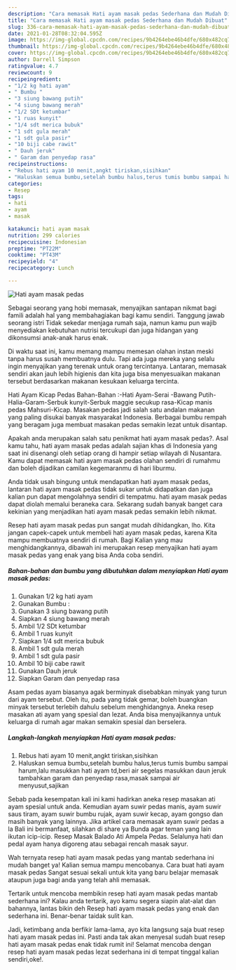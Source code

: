 ```yaml
---
description: "Cara memasak Hati ayam masak pedas Sederhana dan Mudah Dibuat"
title: "Cara memasak Hati ayam masak pedas Sederhana dan Mudah Dibuat"
slug: 336-cara-memasak-hati-ayam-masak-pedas-sederhana-dan-mudah-dibuat
date: 2021-01-28T08:32:04.595Z
image: https://img-global.cpcdn.com/recipes/9b4264ebe46b4dfe/680x482cq70/hati-ayam-masak-pedas-foto-resep-utama.jpg
thumbnail: https://img-global.cpcdn.com/recipes/9b4264ebe46b4dfe/680x482cq70/hati-ayam-masak-pedas-foto-resep-utama.jpg
cover: https://img-global.cpcdn.com/recipes/9b4264ebe46b4dfe/680x482cq70/hati-ayam-masak-pedas-foto-resep-utama.jpg
author: Darrell Simpson
ratingvalue: 4.7
reviewcount: 9
recipeingredient:
- "1/2 kg hati ayam"
- " Bumbu "
- "3 siung bawang putih"
- "4 siung bawang merah"
- "1/2 SDt ketumbar"
- "1 ruas kunyit"
- "1/4 sdt merica bubuk"
- "1 sdt gula merah"
- "1 sdt gula pasir"
- "10 biji cabe rawit"
- " Dauh jeruk"
- " Garam dan penyedap rasa"
recipeinstructions:
- "Rebus hati ayam 10 menit,angkt tiriskan,sisihkan"
- "Haluskan semua bumbu,setelah bumbu halus,terus tumis bumbu sampai harum,lalu masukkan hati ayam td,beri air segelas masukkan daun jeruk tambahkan garam dan penyedap rasa,masak sampai air menyusut,sajikan"
categories:
- Resep
tags:
- hati
- ayam
- masak

katakunci: hati ayam masak 
nutrition: 299 calories
recipecuisine: Indonesian
preptime: "PT22M"
cooktime: "PT43M"
recipeyield: "4"
recipecategory: Lunch

---
```



![Hati ayam masak pedas](https://img-global.cpcdn.com/recipes/9b4264ebe46b4dfe/680x482cq70/hati-ayam-masak-pedas-foto-resep-utama.jpg)

Sebagai seorang yang hobi memasak, menyajikan santapan nikmat bagi famili adalah hal yang membahagiakan bagi kamu sendiri. Tanggung jawab seorang istri Tidak sekedar menjaga rumah saja, namun kamu pun wajib menyediakan kebutuhan nutrisi tercukupi dan juga hidangan yang dikonsumsi anak-anak harus enak.

Di waktu  saat ini, kamu memang mampu memesan olahan instan meski tanpa harus susah membuatnya dulu. Tapi ada juga mereka yang selalu ingin menyajikan yang terenak untuk orang tercintanya. Lantaran, memasak sendiri akan jauh lebih higienis dan kita juga bisa menyesuaikan makanan tersebut berdasarkan makanan kesukaan keluarga tercinta. 

Hati Ayam Kicap Pedas Bahan-Bahan :-Hati Ayam-Serai -Bawang Putih-Halia-Garam-Serbuk kunyit-Serbuk maggie secukup rasa-Kicap manis pedas Mahsuri-Kicap. Masakan pedas jadi salah satu andalan makanan yang paling disukai banyak masyarakat Indonesia. Berbagai bumbu rempah yang beragam juga membuat masakan pedas semakin lezat untuk disantap.

Apakah anda merupakan salah satu penikmat hati ayam masak pedas?. Asal kamu tahu, hati ayam masak pedas adalah sajian khas di Indonesia yang saat ini disenangi oleh setiap orang di hampir setiap wilayah di Nusantara. Kamu dapat memasak hati ayam masak pedas olahan sendiri di rumahmu dan boleh dijadikan camilan kegemaranmu di hari liburmu.

Anda tidak usah bingung untuk mendapatkan hati ayam masak pedas, lantaran hati ayam masak pedas tidak sukar untuk didapatkan dan juga kalian pun dapat mengolahnya sendiri di tempatmu. hati ayam masak pedas dapat diolah memalui beraneka cara. Sekarang sudah banyak banget cara kekinian yang menjadikan hati ayam masak pedas semakin lebih nikmat.

Resep hati ayam masak pedas pun sangat mudah dihidangkan, lho. Kita jangan capek-capek untuk membeli hati ayam masak pedas, karena Kita mampu membuatnya sendiri di rumah. Bagi Kalian yang mau menghidangkannya, dibawah ini merupakan resep menyajikan hati ayam masak pedas yang enak yang bisa Anda coba sendiri.

<!--inarticleads1-->

##### Bahan-bahan dan bumbu yang dibutuhkan dalam menyiapkan Hati ayam masak pedas:

1. Gunakan 1/2 kg hati ayam
1. Gunakan  Bumbu :
1. Gunakan 3 siung bawang putih
1. Siapkan 4 siung bawang merah
1. Ambil 1/2 SDt ketumbar
1. Ambil 1 ruas kunyit
1. Siapkan 1/4 sdt merica bubuk
1. Ambil 1 sdt gula merah
1. Ambil 1 sdt gula pasir
1. Ambil 10 biji cabe rawit
1. Gunakan  Dauh jeruk
1. Siapkan  Garam dan penyedap rasa


Asam pedas ayam biasanya agak berminyak disebabkan minyak yang turun dari ayam tersebut. Oleh itu, pada yang tidak gemar, boleh buangkan minyak tersebut terlebih dahulu sebelum menghidangnya. Aneka resep masakan ati ayam yang spesial dan lezat. Anda bisa menyajikannya untuk keluarga di rumah agar makan semakin spesial dan berselera. 

<!--inarticleads2-->

##### Langkah-langkah menyiapkan Hati ayam masak pedas:

1. Rebus hati ayam 10 menit,angkt tiriskan,sisihkan
1. Haluskan semua bumbu,setelah bumbu halus,terus tumis bumbu sampai harum,lalu masukkan hati ayam td,beri air segelas masukkan daun jeruk tambahkan garam dan penyedap rasa,masak sampai air menyusut,sajikan


Sebab pada kesempatan kali ini kami hadirkan aneka resep masakan ati ayam spesial untuk anda. Kemudian ayam suwir pedas manis, ayam suwir saus tiram, ayam suwir bumbu rujak, ayam suwir kecap, ayam gongso dan masih banyak yang lainnya. Jika artikel cara memasak ayam suwir pedas a la Bali ini bermanfaat, silahkan di share ya Bunda agar teman yang lain ikutan icip-icip. Resep Masak Balado Ati Ampela Pedas. Selalunya hati dan pedal ayam hanya digoreng atau sebagai rencah masak sayur. 

Wah ternyata resep hati ayam masak pedas yang mantab sederhana ini mudah banget ya! Kalian semua mampu mencobanya. Cara buat hati ayam masak pedas Sangat sesuai sekali untuk kita yang baru belajar memasak ataupun juga bagi anda yang telah ahli memasak.

Tertarik untuk mencoba membikin resep hati ayam masak pedas mantab sederhana ini? Kalau anda tertarik, ayo kamu segera siapin alat-alat dan bahannya, lantas bikin deh Resep hati ayam masak pedas yang enak dan sederhana ini. Benar-benar taidak sulit kan. 

Jadi, ketimbang anda berfikir lama-lama, ayo kita langsung saja buat resep hati ayam masak pedas ini. Pasti anda tak akan menyesal sudah buat resep hati ayam masak pedas enak tidak rumit ini! Selamat mencoba dengan resep hati ayam masak pedas lezat sederhana ini di tempat tinggal kalian sendiri,oke!.

